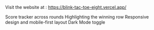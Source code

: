 Visit the website at : https://blink-tac-toe-eight.vercel.app/

Score tracker across rounds
Highlighting the winning row
Responsive design and mobile-first layout
Dark Mode toggle 
